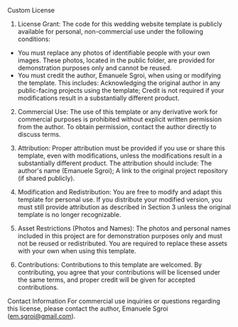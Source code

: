 Custom License

1. License Grant: The code for this wedding website template is publicly available for personal, non-commercial use under the following conditions:

- You must replace any photos of identifiable people with your own images. These photos, located in the public folder, are provided for demonstration purposes only and cannot be reused.
- You must credit the author, Emanuele Sgroi, when using or modifying the template. This includes: Acknowledging the original author in any public-facing projects using the template; Credit is not required if your modifications result in a substantially different product.

2. Commercial Use: The use of this template or any derivative work for commercial purposes is prohibited without explicit written permission from the author. To obtain permission, contact the author directly to discuss terms.

3. Attribution: Proper attribution must be provided if you use or share this template, even with modifications, unless the modifications result in a substantially different product. The attribution should include: The author's name (Emanuele Sgroi); A link to the original project repository (if shared publicly).

4. Modification and Redistribution: You are free to modify and adapt this template for personal use. If you distribute your modified version, you must still provide attribution as described in Section 3 unless the original template is no longer recognizable.

5. Asset Restrictions (Photos and Names): The photos and personal names included in this project are for demonstration purposes only and must not be reused or redistributed. You are required to replace these assets with your own when using this template.

6. Contributions: Contributions to this template are welcomed. By contributing, you agree that your contributions will be licensed under the same terms, and proper credit will be given for accepted contributions.

Contact Information
For commercial use inquiries or questions regarding this license, please contact the author, Emanuele Sgroi (em.sgroi@gmail.com).
